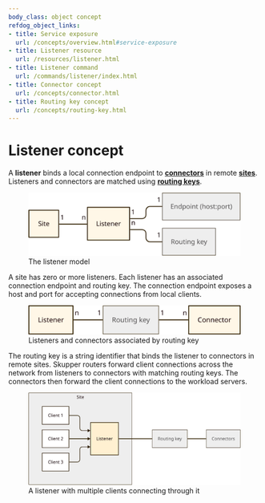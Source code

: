 ```yaml
---
body_class: object concept
refdog_object_links:
- title: Service exposure
  url: /concepts/overview.html#service-exposure
- title: Listener resource
  url: /resources/listener.html
- title: Listener command
  url: /commands/listener/index.html
- title: Connector concept
  url: /concepts/connector.html
- title: Routing key concept
  url: /concepts/routing-key.html
---
```


# Listener concept

<section>

A **listener** binds a local connection endpoint to
**[connectors](connector.html)** in remote **[sites](site.html)**.
Listeners and connectors are matched using **[routing
keys](routing-key.html)**.

<figure>
  <img src="images/listener-model.svg"/>
  <figcaption>The listener model</figcaption>
</figure>

A site has zero or more listeners.  Each listener has an associated
connection endpoint and routing key.  The connection endpoint
exposes a host and port for accepting connections from local
clients.

<figure>
  <img src="images/routing-key-model.svg"/>
  <figcaption>Listeners and connectors associated by routing key</figcaption>
</figure>

The routing key is a string identifier that binds the listener to
connectors in remote sites.  Skupper routers forward client
connections across the network from listeners to connectors with
matching routing keys.  The connectors then forward the client
connections to the workload servers.

<figure>
  <img src="images/listener-1.svg"/>
  <figcaption>A listener with multiple clients connecting
  through it</figcaption>
</figure>

</section>
